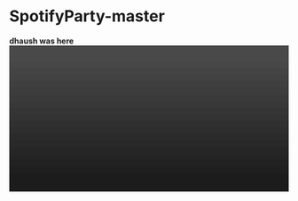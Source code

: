 # SpotifyParty-master
**dhaush was here** 
![Image of usage](https://github.com/hutnaveen/SpotifyParty/blob/master/src/SpotifyBG.jpg?raw=true)
 

